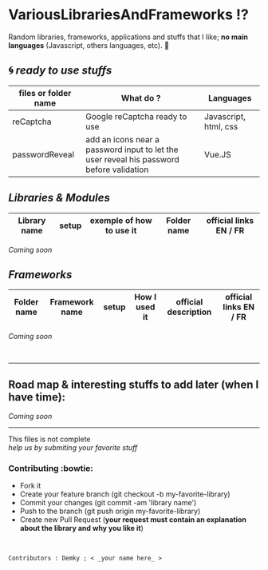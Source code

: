 # VariousLibrariesAndFrameworks :interrobang:
Random libraries, frameworks, applications and stuffs that I like; **no main languages** (Javascript, others languages, etc). :sparkling_heart:

:cyclone: *_ready to use_ stuffs*
--

 files or folder name | What do ? | Languages
--------- | --------- | ---------
reCaptcha |  Google reCaptcha ready to use  | Javascript, html, css
passwordReveal | add an icons near a password input to let the user reveal his password before validation  | Vue.JS 

*Libraries & Modules*
--

Library name | setup | exemple of how to use it | Folder name | official links EN / FR 
--------- | --------- | --------- | ---------| ---------
_Coming soon_


*Frameworks*
--

Folder name | Framework name | setup | How I used it |  official description | official links EN / FR 
--------- | --------- | --------- | ---------| ---------| ---------
_Coming soon_




<br/> 

--------------
Road map & interesting stuffs to add later (when I have time):
---------------
_Coming soon_


--------------


This files is not complete <br/> 
_help us by submiting your favorite stuff_

### Contributing :bowtie:
* Fork it
* Create your feature branch (git checkout -b my-favorite-library)
* Commit your changes (git commit -am 'library name')
* Push to the branch (git push origin my-favorite-library)
* Create new Pull Request (**your request must contain an explanation about the library and why you like it**)

<br/>

    Contributors : Demky ; < _your name here_ >
